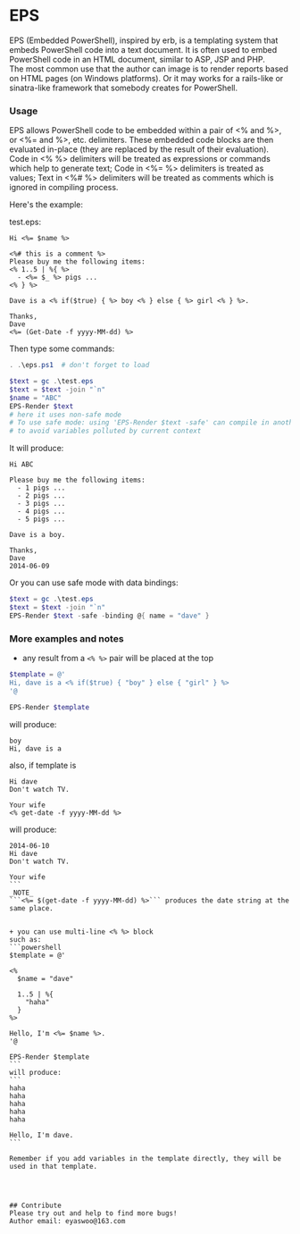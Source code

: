 EPS
===
EPS (Embedded PowerShell), inspired by erb, is a templating system that embeds PowerShell code into a text document. It is often used to embed PowerShell code in an HTML document, similar to ASP, JSP and PHP.<br/>
The most common use that the author can image is to render reports based on HTML pages (on Windows platforms). Or it may works for a rails-like or sinatra-like framework that somebody creates for PowerShell.

### Usage
EPS allows PowerShell code to be embedded within a pair of <% and %>, or <%= and %>, etc. delimiters. These embedded code blocks are then evaluated in-place (they are replaced by the result of their evaluation).<br/>
Code in <% %> delimiters will be treated as expressions or commands which help to generate text; Code in <%= %> delimiters is treated as values; Text in <%# %> delimiters will be treated as comments which is ignored in compiling process.

Here's the example:

test.eps:
```
Hi <%= $name %>

<%# this is a comment %>
Please buy me the following items:
<% 1..5 | %{ %>
  - <%= $_ %> pigs ...
<% } %>

Dave is a <% if($true) { %> boy <% } else { %> girl <% } %>. 

Thanks,
Dave
<%= (Get-Date -f yyyy-MM-dd) %>
```

Then type some commands:
```powershell
. .\eps.ps1  # don't forget to load

$text = gc .\test.eps
$text = $text -join "`n"
$name = "ABC"
EPS-Render $text
# here it uses non-safe mode
# To use safe mode: using 'EPS-Render $text -safe' can compile in another PowerShell instance
# to avoid variables polluted by current context
```

It will produce:
```
Hi ABC

Please buy me the following items:
  - 1 pigs ...
  - 2 pigs ...
  - 3 pigs ...
  - 4 pigs ...
  - 5 pigs ...

Dave is a boy.

Thanks,
Dave
2014-06-09
```

Or you can use safe mode with data bindings:
```powershell
$text = gc .\test.eps
$text = $text -join "`n"
EPS-Render $text -safe -binding @{ name = "dave" }
```

### More examples and notes
+ any result from a ```<% %>``` pair will be placed at the top

```powershell
$template = @'
Hi, dave is a <% if($true) { "boy" } else { "girl" } %>
'@

EPS-Render $template
```
will produce:
```
boy
Hi, dave is a 
```

also, if template is
```
Hi dave
Don't watch TV.

Your wife
<% get-date -f yyyy-MM-dd %>
```
will produce:
````
2014-06-10
Hi dave
Don't watch TV.

Your wife
```
_NOTE_
```<%= $(get-date -f yyyy-MM-dd) %>``` produces the date string at the same place.


+ you can use multi-line <% %> block
such as:
```powershell
$template = @'

<%
  $name = "dave"
  
  1..5 | %{
    "haha"
  }
%>

Hello, I'm <%= $name %>.
'@

EPS-Render $template
```
will produce:
```
haha
haha
haha
haha
haha

Hello, I'm dave.
```

Remember if you add variables in the template directly, they will be used in that template.




## Contribute
Please try out and help to find more bugs! 
Author email: eyaswoo@163.com

